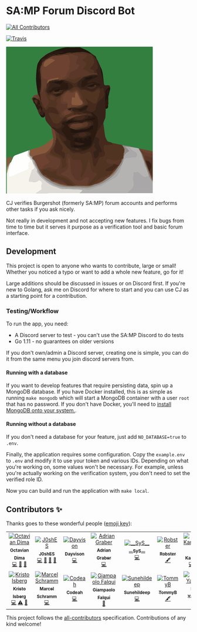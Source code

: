 # SA:MP Forum Discord Bot

[![All Contributors](https://img.shields.io/badge/all_contributors-14-orange.svg?style=flat-square)](#contributors)

[![Travis](https://img.shields.io/travis/Southclaws/cj.svg)](https://travis-ci.org/Southclaws/cj)

![CJ](cj.png)

CJ verifies Burgershot (formerly SA:MP) forum accounts and performs other tasks if you ask nicely.

Not really in development and not accepting new features. I fix bugs from time to time but it serves it purpose as a
verification tool and basic forum interface.

## Development

This project is open to anyone who wants to contribute, large or small! Whether you noticed a typo or want to add a
whole new feature, go for it!

Large additions should be discussed in issues or on Discord first. If you're new to Golang, ask me on Discord for where
to start and you can use CJ as a starting point for a contribution.

### Testing/Workflow

To run the app, you need:

- A Discord server to test - you can't use the SA:MP Discord to do tests
- Go 1.11 - no guarantees on older versions

If you don't own/admin a Discord server, creating one is simple, you can do it from the same menu you join discord
servers from.

#### Running with a database

If you want to develop features that require persisting data, spin up a MongoDB database. If you have Docker installed,
this is as simple as running `make mongodb` which will start a MongoDB container with a user `root` that has no
password. If you don't have Docker, you'll need to
[install MongoDB onto your system.](https://docs.mongodb.com/manual/installation/).

#### Running without a database

If you don't need a database for your feature, just add `NO_DATABASE=true` to `.env`.

Finally, the application requires some configuration. Copy the `example.env` to `.env` and modify it to use your token
and various IDs. Depending on what you're working on, some values won't be necessary. For example, unless you're
actually working on the verification system, you don't need to set the verified role ID.

Now you can build and run the application with `make local`.

## Contributors ✨

Thanks goes to these wonderful people ([emoji key](https://allcontributors.org/docs/en/emoji-key)):

<!-- ALL-CONTRIBUTORS-LIST:START - Do not remove or modify this section -->
<!-- prettier-ignore -->
<table><tr><td align="center"><a href="https://wopss.net"><img src="https://avatars3.githubusercontent.com/u/3403191?v=4" width="100px;" alt="Octavian Dima"/><br /><sub><b>Octavian Dima</b></sub></a><br /><a href="https://github.com/Southclaws/cj/commits?author=WopsS" title="Code">💻</a> <a href="#ideas-WopsS" title="Ideas, Planning, & Feedback">🤔</a> <a href="https://github.com/Southclaws/cj/issues?q=author%3AWopsS" title="Bug reports">🐛</a></td><td align="center"><a href="https://github.com/J0shES"><img src="https://avatars0.githubusercontent.com/u/18373054?v=4" width="100px;" alt="J0shES"/><br /><sub><b>J0shES</b></sub></a><br /><a href="https://github.com/Southclaws/cj/commits?author=J0shES" title="Code">💻</a> <a href="#ideas-J0shES" title="Ideas, Planning, & Feedback">🤔</a> <a href="https://github.com/Southclaws/cj/issues?q=author%3AJ0shES" title="Bug reports">🐛</a> <a href="#maintenance-J0shES" title="Maintenance">🚧</a></td><td align="center"><a href="https://github.com/Dayvison"><img src="https://avatars0.githubusercontent.com/u/10089094?v=4" width="100px;" alt="Dayvison"/><br /><sub><b>Dayvison</b></sub></a><br /><a href="https://github.com/Southclaws/cj/commits?author=Dayvison" title="Code">💻</a></td><td align="center"><a href="https://adriangraber.com"><img src="https://avatars1.githubusercontent.com/u/18301034?v=4" width="100px;" alt="Adrian Graber"/><br /><sub><b>Adrian Graber</b></sub></a><br /><a href="https://github.com/Southclaws/cj/commits?author=AGraber" title="Code">💻</a></td><td align="center"><a href="https://github.com/Sreyas-Sreelal"><img src="https://avatars3.githubusercontent.com/u/17766494?v=4" width="100px;" alt="__SyS__"/><br /><sub><b>__SyS__</b></sub></a><br /><a href="https://github.com/Southclaws/cj/commits?author=Sreyas-Sreelal" title="Code">💻</a></td><td align="center"><a href="https://gigabitz.pw"><img src="https://avatars3.githubusercontent.com/u/15860096?v=4" width="100px;" alt="Robster"/><br /><sub><b>Robster</b></sub></a><br /><a href="#content-Gigabitzz" title="Content">🖋</a></td><td align="center"><a href="https://twitter.com/dakyskye"><img src="https://avatars1.githubusercontent.com/u/32128756?v=4" width="100px;" alt="Lasha Kanteladze"/><br /><sub><b>Lasha Kanteladze</b></sub></a><br /><a href="https://github.com/Southclaws/cj/commits?author=dakyskye" title="Code">💻</a> <a href="https://github.com/Southclaws/cj/commits?author=dakyskye" title="Tests">⚠️</a> <a href="#ideas-dakyskye" title="Ideas, Planning, & Feedback">🤔</a></td></tr><tr><td align="center"><a href="https://kristo.xyz"><img src="https://avatars3.githubusercontent.com/u/7974602?v=4" width="100px;" alt="Kristo Isberg"/><br /><sub><b>Kristo Isberg</b></sub></a><br /><a href="https://github.com/Southclaws/cj/commits?author=kristoisberg" title="Code">💻</a> <a href="https://github.com/Southclaws/cj/commits?author=kristoisberg" title="Tests">⚠️</a> <a href="#ideas-kristoisberg" title="Ideas, Planning, & Feedback">🤔</a></td><td align="center"><a href="https://marcelschr.me"><img src="https://avatars3.githubusercontent.com/u/19377618?v=4" width="100px;" alt="Marcel Schramm"/><br /><sub><b>Marcel Schramm</b></sub></a><br /><a href="https://github.com/Southclaws/cj/commits?author=Bios-Marcel" title="Code">💻</a></td><td align="center"><a href="https://github.com/thecodeah"><img src="https://avatars0.githubusercontent.com/u/21268739?v=4" width="100px;" alt="Codeah"/><br /><sub><b>Codeah</b></sub></a><br /><a href="https://github.com/Southclaws/cj/commits?author=thecodeah" title="Code">💻</a></td><td align="center"><a href="https://github.com/GiampaoloFalqui"><img src="https://avatars3.githubusercontent.com/u/4460702?v=4" width="100px;" alt="Giampaolo Falqui"/><br /><sub><b>Giampaolo Falqui</b></sub></a><br /><a href="https://github.com/Southclaws/cj/commits?author=GiampaoloFalqui" title="Documentation">📖</a></td><td align="center"><a href="https://github.com/Sunehildeep"><img src="https://avatars1.githubusercontent.com/u/23412507?v=4" width="100px;" alt="Sunehildeep"/><br /><sub><b>Sunehildeep</b></sub></a><br /><a href="https://github.com/Southclaws/cj/commits?author=Sunehildeep" title="Code">💻</a></td><td align="center"><a href="https://redcountyrp.com"><img src="https://avatars0.githubusercontent.com/u/5786576?v=4" width="100px;" alt="TommyB"/><br /><sub><b>TommyB</b></sub></a><br /><a href="#content-TommyB123" title="Content">🖋</a></td><td align="center"><a href="https://github.com/Hual"><img src="https://avatars0.githubusercontent.com/u/1867646?v=4" width="100px;" alt="Nikola Yanakiev"/><br /><sub><b>Nikola Yanakiev</b></sub></a><br /><a href="#content-Hual" title="Content">🖋</a></td></tr></table>

<!-- ALL-CONTRIBUTORS-LIST:END -->

This project follows the [all-contributors](https://github.com/all-contributors/all-contributors) specification.
Contributions of any kind welcome!
